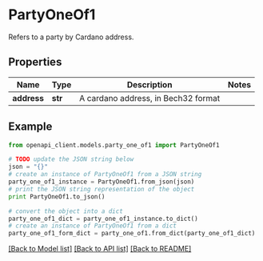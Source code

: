 # PartyOneOf1

Refers to a party by Cardano address.

## Properties
Name | Type | Description | Notes
------------ | ------------- | ------------- | -------------
**address** | **str** | A cardano address, in Bech32 format | 

## Example

```python
from openapi_client.models.party_one_of1 import PartyOneOf1

# TODO update the JSON string below
json = "{}"
# create an instance of PartyOneOf1 from a JSON string
party_one_of1_instance = PartyOneOf1.from_json(json)
# print the JSON string representation of the object
print PartyOneOf1.to_json()

# convert the object into a dict
party_one_of1_dict = party_one_of1_instance.to_dict()
# create an instance of PartyOneOf1 from a dict
party_one_of1_form_dict = party_one_of1.from_dict(party_one_of1_dict)
```
[[Back to Model list]](../README.md#documentation-for-models) [[Back to API list]](../README.md#documentation-for-api-endpoints) [[Back to README]](../README.md)


